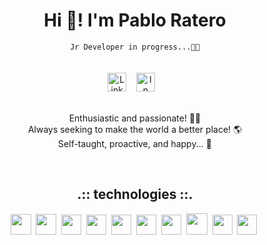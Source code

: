 <div align="center">

  <h1>Hi 👋! I'm Pablo Ratero</h1>
  <code>Jr Developer in progress...🧑‍💻</code>
  <br/>
  <br/>
  <br/>
  <div>
    <a href="https://www.linkedin.com/in/pabloratetro/"><img src="https://www.svgrepo.com/show/57068/linkedin.svg" alt="LinkedIn Profile" height="30px"></a>&nbsp;&nbsp;&nbsp;
    <a href="https://www.linkedin.com/in/pabloratetro/"><img src="https://www.svgrepo.com/show/295345/internet.svg" alt="In progress..." height="30px"></a>&nbsp;&nbsp;&nbsp;
  </div>
</div>
<br/>
<p align="center">
  Enthusiastic and passionate! 🧑‍💻<br/>
  Always seeking to make the world a better place! 🌎<br/>
  Self-taught, proactive, and happy... 🌱
</p>
<br/>
<h2 align="center">.:: technologies ::.</h2>
<div align="center">
    <img src="https://www.svgrepo.com/show/373669/html.svg"  height="33px"/>&nbsp;
    <img src="https://www.svgrepo.com/show/373535/css.svg"  height="33px"/>&nbsp;
    <img src="https://www.svgrepo.com/show/353925/javascript.svg"  height="32px"/>&nbsp;
    <img src="https://www.svgrepo.com/show/354478/typescript-icon.svg"  height="32px"/>&nbsp;
    <img src="https://www.svgrepo.com/show/354119/nodejs-icon.svg"  height="32px"/>&nbsp;
    <img src="https://www.svgrepo.com/show/353478/bash-icon.svg"  height="32px"/>&nbsp;
    <img src="https://www.svgrepo.com/show/355133/mysql.svg"  height="32px"/>&nbsp;
    <img src="https://www.svgrepo.com/show/448221/docker.svg"  height="34px"/>&nbsp;
    <img src="https://www.svgrepo.com/show/354004/linux-tux.svg"  height="32px"/>&nbsp;
    <img src="https://www.svgrepo.com/show/374171/vscode.svg"  height="32px"/>&nbsp;
</div>
